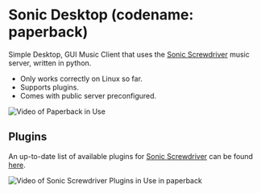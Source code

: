# Sonic Desktop (codename: paperback)
Simple Desktop, GUI Music Client that uses the [Sonic Screwdriver](https://github.com/yuckdevchan/sonic-screwdriver) music server, written in python.
- Only works correctly on Linux so far.
- Supports plugins.
- Comes with public server preconfigured.

![Video of Paperback in Use](https://github.com/yuckdevchan/paperback/assets/60288171/b1adf7fa-a005-45a5-9f4b-1c0f09629149)

## Plugins

An up-to-date list of available plugins for [Sonic Screwdriver](https://github.com/yuckdevchan/sonic-screwdriver) can be found [here]([https://sonic.davros.io](https://sonic.davros.io/getting-started/plugin-system/#Available%20Plugins)).

![Video of Sonic Screwdriver Plugins in Use in paperback](https://github.com/yuckdevchan/paperback/assets/60288171/c0e9bfa2-a9f2-423c-a50d-c49aa94eaf29)
